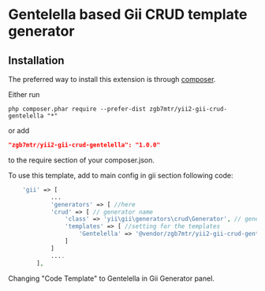 Gentelella based Gii CRUD template generator
==================

Installation
------------

The preferred way to install this extension is through [composer](http://getcomposer.org/download/).

Either run

```
php composer.phar require --prefer-dist zgb7mtr/yii2-gii-crud-gentelella "*"
```

or add

```json
"zgb7mtr/yii2-gii-crud-gentelella": "1.0.0"
```

to the require section of your composer.json.

To use this template, add to main config in gii section following code:

```php
    'gii' => [
            ...
            'generators' => [ //here
            'crud' => [ // generator name
                'class' => 'yii\gii\generators\crud\Generator', // generator class
                'templates' => [ //setting for the templates
                    'Gentelella' => '@vendor/zgb7mtr/yii2-gii-crud-gentelella/src',
                ]
            ]
            ....
        ],
```
Changing "Code Template" to Gentelella in Gii Generator panel.
